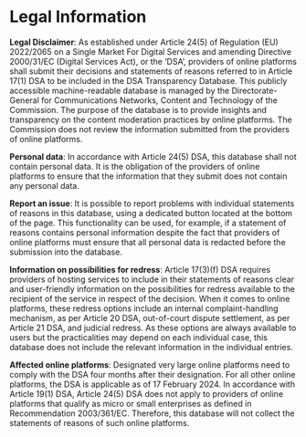# Legal Information

**Legal Disclaimer**: As established under Article 24(5) of Regulation (EU) 2022/2065 on a Single
Market For Digital Services and amending Directive 2000/31/EC (Digital Services Act), or the ‘DSA’, providers
of online platforms shall submit their decisions and statements of reasons referred to in Article 17(1) DSA to
be included in the DSA Transparency Database. This publicly accessible machine-readable database is managed by
the Directorate-General for Communications Networks, Content and Technology of the Commission. The purpose of
the database is to provide insights and transparency on the content moderation practices by online platforms.
The Commission does not review the information submitted from the providers of online platforms.

**Personal data**: In accordance with Article 24(5) DSA, this database shall not contain personal
data. It is the obligation of the providers of online platforms to ensure that the information that they submit
does not contain any personal data.

**Report an issue**: It is possible to report problems with individual statements of reasons in
this database, using a dedicated button located at the bottom of the page. This functionality can be used, for
example, if a statement of reasons contains personal information despite the fact that providers of online platforms 
must ensure that all personal data is redacted before the submission into the database.

**Information on possibilities for redress**:  Article 17(3)(f) DSA requires providers of hosting
services to include in their statements of reasons clear and user-friendly information on the possibilities
for redress available to the recipient of the service in respect of the decision. When it comes to online
platforms, these redress options include an internal complaint-handling mechanism, as per Article 20 DSA,
out-of-court dispute settlement, as per Article 21 DSA, and judicial redress. As these options are always
available to users but the practicalities may depend on each individual case, this database does not include
the relevant information in the individual entries.

**Affected online platforms**: Designated very large online platforms need to comply with the DSA
four months after their designation. For all other online platforms, the DSA is applicable as of
17 February 2024. In accordance with Article 19(1) DSA, Article 24(5) DSA does not apply to providers of
online platforms that qualify as micro or small enterprises as defined in Recommendation 2003/361/EC.
Therefore, this database will not collect the statements of reasons of such online platforms.
